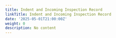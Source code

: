 ```yaml
---
title: Indent and Incoming Inspection Record
linkTitle: Indent and Incoming Inspection Record
date: '2025-05-01T21:00:00Z'
weight: 0
description: No content
---
```



